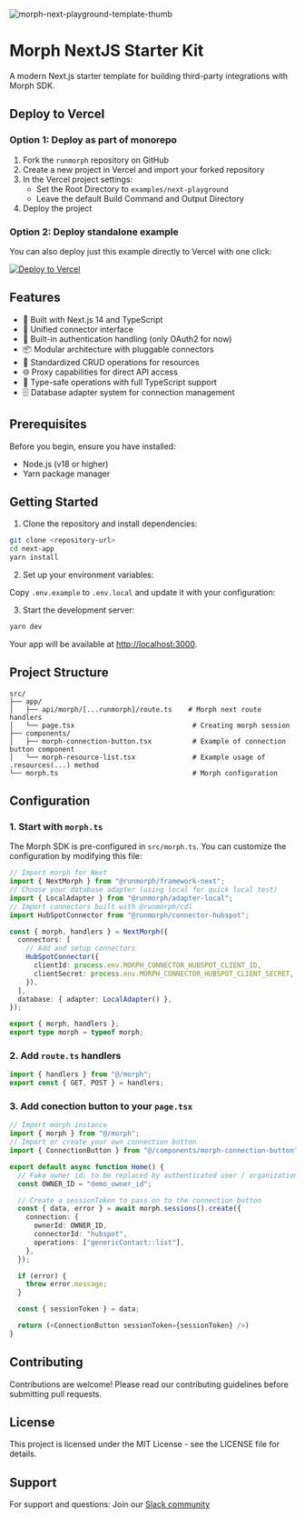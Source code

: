 ![morph-next-playground-template-thumb](https://github.com/user-attachments/assets/d1c42af7-8186-42d9-b997-fe3e5aa2028f)

# Morph NextJS Starter Kit

A modern Next.js starter template for building third-party integrations with Morph SDK.


## Deploy to Vercel

### Option 1: Deploy as part of monorepo

1. Fork the `runmorph` repository on GitHub
2. Create a new project in Vercel and import your forked repository
3. In the Vercel project settings:
   - Set the Root Directory to `examples/next-playground`
   - Leave the default Build Command and Output Directory
4. Deploy the project

### Option 2: Deploy standalone example

You can also deploy just this example directly to Vercel with one click:

[![Deploy to Vercel](https://vercel.com/button)](https://vercel.com/new/clone?repository-url=https://github.com/morphHQ/runmorph/tree/main/examples/next-playground&env=MORPH_ENCRYPTION_KEY,MORPH_CALLBACK_BASE_URL,NEXT_PUBLIC_MORPH_API_BASE_URL,MORPH_CONNECTOR_HUBSPOT_CLIENT_ID,MORPH_CONNECTOR_HUBSPOT_CLIENT_SECRET&envDescription=Environment%20variables%20for%20Morph%20integration&envLink=https://github.com/morphHQ/runmorph/tree/main/examples/next-playground#environment-variables)

## Features

- 🚀 Built with Next.js 14 and TypeScript
- 🔌 Unified connector interface
- 🔐 Built-in authentication handling (only OAuth2 for now)
- 📦 Modular architecture with pluggable connectors
- 🔄 Standardized CRUD operations for resources
- 🌐 Proxy capabilities for direct API access
- 📝 Type-safe operations with full TypeScript support
- 🗄️ Database adapter system for connection management

## Prerequisites

Before you begin, ensure you have installed:

- Node.js (v18 or higher)
- Yarn package manager

## Getting Started

1. Clone the repository and install dependencies:

```bash
git clone <repository-url>
cd next-app
yarn install
```

2. Set up your environment variables:

Copy `.env.example` to `.env.local` and update it with your configuration:

3. Start the development server:

```bash
yarn dev
```

Your app will be available at [http://localhost:3000](http://localhost:3000).

## Project Structure

```
src/
├── app/
│   ├── api/morph/[...runmorph]/route.ts    # Morph next route handlers
│   └── page.tsx                             # Creating morph session
├── components/
│   ├── morph-connection-button.tsx          # Example of connection button component
│   └── morph-resource-list.tsx              # Example usage of .resources(...) method
└── morph.ts                                 # Morph configuration
```

## Configuration

### 1. Start with `morph.ts`

The Morph SDK is pre-configured in `src/morph.ts`. You can customize the configuration by modifying this file:

```typescript
// Import morph for Next
import { NextMorph } from "@runmorph/framework-next";
// Choose your database adapter (using local for quick local test)
import { LocalAdapter } from "@runmorph/adapter-local";
// Import connectors built with @runmorph/cdl
import HubSpotConnector from "@runmorph/connector-hubspot";

const { morph, handlers } = NextMorph({
  connectors: [
    // Add and setup connectors
    HubSpotConnector({
      clientId: process.env.MORPH_CONNECTOR_HUBSPOT_CLIENT_ID,
      clientSecret: process.env.MORPH_CONNECTOR_HUBSPOT_CLIENT_SECRET,
    }),
  ],
  database: { adapter: LocalAdapter() },
});

export { morph, handlers };
export type morph = typeof morph;
```

### 2. Add `route.ts` handlers

```typescript
import { handlers } from "@/morph";
export const { GET, POST } = handlers;
```

### 3. Add conection button to your `page.tsx`

```typescript
// Import morph instance
import { morph } from "@/morph";
// Import or create your own connection button
import { ConnectionButton } from "@/components/morph-connection-button";

export default async function Home() {
  // Fake owner id; to be replaced by authenticated user / organization id
  const OWNER_ID = "demo_owner_id";

  // Create a sessionToken to pass on to the connection button
  const { data, error } = await morph.sessions().create({
    connection: {
      ownerId: OWNER_ID,
      connectorId: "hubspot",
      operations: ["genericContact::list"],
    },
  });

  if (error) {
    throw error.message;
  }

  const { sessionToken } = data;

  return (<ConnectionButton sessionToken={sessionToken} />)
}
```

## Contributing

Contributions are welcome! Please read our contributing guidelines before submitting pull requests.

## License

This project is licensed under the MIT License - see the LICENSE file for details.

## Support

For support and questions:
Join our [Slack community](https://join.slack.com/t/morphcommunity/shared_invite/zt-2tc1vo0n7-8lUPL8~D7wwjC4UmbujAUA)
